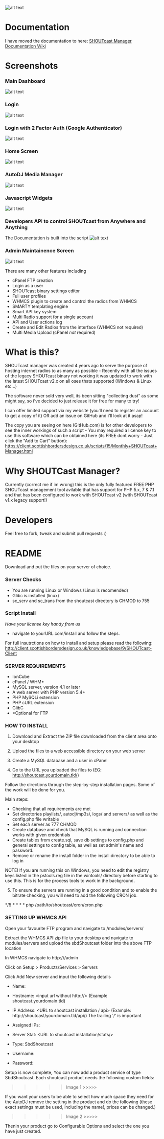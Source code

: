 ![alt text](https://scottishbordersdesign.co.uk/wp-content/themes/ScottishBordersDesignV3/images/logo-white.png "Scottish Borders Design Logo")

# Documentation #
I have moved the documentation to here: [SHOUTcast Manager Documentation Wiki](https://github.com/gaza1994/SHOUTcast-Manager/wiki)

# Screenshots #

### Main Dashboard ###
![alt text](https://scottishbordersdesign.co.uk/github/SHOUTcast-Manager/screenshots/dashboard.jpg "SHOUTcast Manager Screenshot")

### Login ###
![alt text](https://scottishbordersdesign.co.uk/github/SHOUTcast-Manager/screenshots/login.jpg "SHOUTcast Manager Screenshot")

### Login with 2 Factor Auth (Google Authenticator) ###
![alt text](https://scottishbordersdesign.co.uk/github/SHOUTcast-Manager/screenshots/login_2fa.jpg "SHOUTcast Manager Screenshot")

### Home Screen ###
![alt text](https://scottishbordersdesign.co.uk/github/SHOUTcast-Manager/screenshots/main_screen.jpg "SHOUTcast Manager Screenshot")

### AutoDJ Media Manager ###
![alt text](https://scottishbordersdesign.co.uk/github/SHOUTcast-Manager/screenshots/media_manager.jpg "SHOUTcast Manager Screenshot")

### Javascript Widgets ###
![alt text](https://scottishbordersdesign.co.uk/github/SHOUTcast-Manager/screenshots/widgets.jpg "SHOUTcast Manager Screenshot")

### Developers API to control SHOUTcast from Anywhere and Anything ###
The Documentation is built into the script
![alt text](https://scottishbordersdesign.co.uk/github/SHOUTcast-Manager/screenshots/api.jpg "SHOUTcast Manager Screenshot")

### Admin Maintainence Screen ###
![alt text](https://scottishbordersdesign.co.uk/github/SHOUTcast-Manager/screenshots/maintaince_screen.jpg "SHOUTcast Manager Screenshot")

There are many other features including 
 - cPanel FTP creation
 - Login as a user
 - SHOUTcast binary settings editor
 - Full user profiles
 - WHMCS plugin to create and control the radios from WHMCS
 - SMARTY templating engine
 - Smart API key system
 - Multi Radio support for a single account
 - API and User actions log
 - Create and Edit Radios from the interface (WHMCS not required)
 - Multi Media Upload (cPanel _not_ required)


# What is this? #
SHOUTcast manager was created 4 years ago to serve the purpose of hosting internet radios to as many as possible - Recently with all the issues of the legacy SHOUTcast binary not working it was updated to work with the latest SHOUTcast v2.x on all oses thats supported (Windows & Linux etc...) 

The software never sold very well, its been sitting "collecting dust" as some might say, so i've decided to just release it for free for many to try! 

I can offer limited support via my website (you'll need to register an account to get a copy of it) OR add an issue on GitHub and i'll look at it asap!

The copy you are seeing on here (GitHub.com) is for other developers to see the inner workings of such a script - You may required a license key to use this software which can be obtained here (its FREE dont worry - Just click the "Add to Cart" button): https://client.scottishbordersdesign.co.uk/scripts/15/Monthly+SHOUTcast+Manager.html


# Why SHOUTCast Manager? #
Currently (correct me if im wrong) this is the only fully featured FREE PHP SHOUTcast management tool avilable that has support for PHP 5.x, 7 & 7.1 and that has been configured to work with SHOUTcast v2 (with SHOUTcast v1.x legacy support!)

# Developers #
Feel free to fork, tweak and submit pull requests :)


# README #

Download and put the files on your server of choice.

### Server Checks ###

* You are running Linux or Windows (Linux is recomended)
* Glibc is installed (linux)
* sc_serv and sc_trans from the shoutcast directory is CHMOD to 755

### Script Install ###

_Have your license key handy from us_

* navigate to yourURL.com/install and follow the steps.

For full insutrctions on how to install and setup please read the following: http://client.scottishbordersdesign.co.uk/knowledgebase/9/SHOUTcast-Client

### SERVER REQUIREMENTS ###

- IonCube
- cPanel / WHM*
- MySQL server, version 4.1 or later
- A web server with PHP version 5.4+
- PHP MySQLi extension
- PHP cURL extension
- GlibC
- *Optional for FTP

### HOW TO INSTALL ###

1. Download and Extract the ZIP file downloaded from the client area onto your desktop

2. Upload the files to a web accessible directory on your web server

3. Create a MySQL database and a user in cPanel

4. Go to the URL you uploaded the files to (EG: http://shoutcast.yourdomain.tld/)

Follow the directions through the step-by-step installation pages. Some of the work will be done for you.

Main steps:

- Checking that all requirements are met
- Set directories playlists/, autodj/mp3s/, logs/ and servers/ as well as the config.php file writable
- Set each server as 777 CHMOD
- Create database and check that MySQL is running and connection works with given credentials
- Create tables from create.sql, save db settings to config.php and general settings to config table,
as well as set admin's name and password.
- Remove or rename the install folder in the install directory to be able to log in

NOTE! If you are running this on Windows, you need to edit the registry keys listed in the pstools.reg
file in the wintools/ directory before starting to use this. This is for the process tools to work in the background.

5. To ensure the servers are running in a good condition and to enable the bitrate checking, you will need to add the following CRON job.

*/5 * * * * php /path/to/shoutcast/cron/cron.php


### SETTING UP WHMCS API ###

Open your favourite FTP program and navigate to <WHMCS Directory>/modules/servers/

Extract the WHMCS API zip file to your desktop and navigate to modules/servers and upload the sbdShoutcast folder into the above FTP location

In WHMCS navigate to http://<whmcs>/admin

Click on Setup > Products/Services > Servers

Click Add New server and input the following details

- Name: <You Choose>
- Hostname: <input url without http://> (Example shoutcast.yourdomain.tld)
- IP Address: <URL to shoutcast installation / api> (Example: http://shoutcast/yourdomain.tld/api/) The trailing '/' is important
- Assigned IPs: <put your server ip in here>
- Server Stat: <URL to shoutcast installation/stats/>


- Type: SbdShoutcast
- Username: <your super user username>
- Password: <your super user password>


Setup is now complete, You can now add a product service of type SbdShoutcast.
Each shoutcast product needs the following custom fields:

>>>>> Image 1 >>>>>

If you want your users to be able to select how much space they need for the AutoDJ remove the setting in the product and do the following (these exact settings must be used, including the name!, prices can be changed.)

>>>>> Image 2 >>>>>

Thenin your product go to Configurable Options and select the one you have just created.
